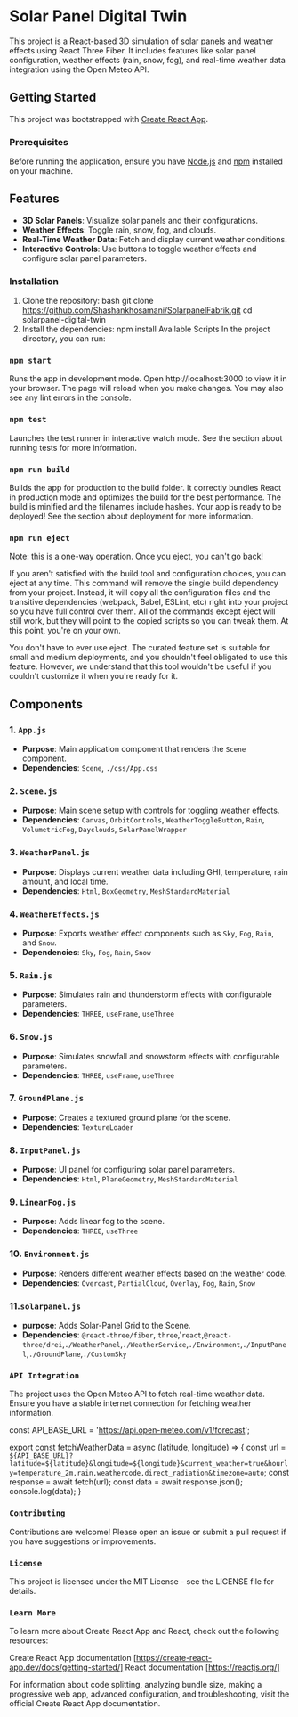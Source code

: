 # Solar Panel Digital Twin

This project is a React-based 3D simulation of solar panels and weather effects using React Three Fiber. It includes features like solar panel configuration, weather effects (rain, snow, fog), and real-time weather data integration using the Open Meteo API.

## Getting Started

This project was bootstrapped with [Create React App](https://github.com/facebook/create-react-app).

### Prerequisites

Before running the application, ensure you have [Node.js](https://nodejs.org/) and [npm](https://www.npmjs.com/) installed on your machine.


## Features

- **3D Solar Panels**: Visualize solar panels and their configurations.
- **Weather Effects**: Toggle rain, snow, fog, and clouds.
- **Real-Time Weather Data**: Fetch and display current weather conditions.
- **Interactive Controls**: Use buttons to toggle weather effects and configure solar panel parameters.

### Installation

1. Clone the repository:
   bash
   git clone https://github.com/Shashankhosamani/SolarpanelFabrik.git
   cd solarpanel-digital-twin
2. Install the dependencies:
    npm install
Available Scripts
In the project directory, you can run:

### `npm start`
Runs the app in development mode.
Open http://localhost:3000 to view it in your browser.
The page will reload when you make changes.
You may also see any lint errors in the console.

### `npm test`
Launches the test runner in interactive watch mode.
See the section about running tests for more information.

### `npm run build`
Builds the app for production to the build folder.
It correctly bundles React in production mode and optimizes the build for the best performance.
The build is minified and the filenames include hashes.
Your app is ready to be deployed!
See the section about deployment for more information.

### `npm run eject`
Note: this is a one-way operation. Once you eject, you can't go back!

If you aren't satisfied with the build tool and configuration choices, you can eject at any time. This command will remove the single build dependency from your project. Instead, it will copy all the configuration files and the transitive dependencies (webpack, Babel, ESLint, etc) right into your project so you have full control over them. All of the commands except eject will still work, but they will point to the copied scripts so you can tweak them. At this point, you're on your own.

You don't have to ever use eject. The curated feature set is suitable for small and medium deployments, and you shouldn't feel obligated to use this feature. However, we understand that this tool wouldn't be useful if you couldn't customize it when you're ready for it.



## Components

### 1. `App.js`

- **Purpose**: Main application component that renders the `Scene` component.
- **Dependencies**: `Scene`, `./css/App.css`


### 2. `Scene.js`

- **Purpose**: Main scene setup with controls for toggling weather effects.
- **Dependencies**: `Canvas`, `OrbitControls`, `WeatherToggleButton`, `Rain`, `VolumetricFog`, `Dayclouds`, `SolarPanelWrapper`


### 3. `WeatherPanel.js`

- **Purpose**: Displays current weather data including GHI, temperature, rain amount, and local time.
- **Dependencies**: `Html`, `BoxGeometry`, `MeshStandardMaterial`


### 4. `WeatherEffects.js`

- **Purpose**: Exports weather effect components such as `Sky`, `Fog`, `Rain`, and `Snow`.
- **Dependencies**: `Sky`, `Fog`, `Rain`, `Snow`


### 5. `Rain.js`

- **Purpose**: Simulates rain and thunderstorm effects with configurable parameters.
- **Dependencies**: `THREE`, `useFrame`, `useThree`


### 6. `Snow.js`

- **Purpose**: Simulates snowfall and snowstorm effects with configurable parameters.
- **Dependencies**: `THREE`, `useFrame`, `useThree`


### 7. `GroundPlane.js`

- **Purpose**: Creates a textured ground plane for the scene.
- **Dependencies**: `TextureLoader`


### 8. `InputPanel.js`

- **Purpose**: UI panel for configuring solar panel parameters.
- **Dependencies**: `Html`, `PlaneGeometry`, `MeshStandardMaterial`


### 9. `LinearFog.js`

- **Purpose**: Adds linear fog to the scene.
- **Dependencies**: `THREE`, `useThree`


### 10. `Environment.js`

- **Purpose**: Renders different weather effects based on the weather code.
- **Dependencies**: `Overcast`, `PartialCloud`, `Overlay`, `Fog`, `Rain`, `Snow`

### 11.`solarpanel.js`

- **purpose**: Adds Solar-Panel Grid to the Scene.
- **Dependencies**: `@react-three/fiber`, `three`,'`react`,`@react-three/drei`,`./WeatherPanel`,`./WeatherService`,`./Environment`,`./InputPanel`,`./GroundPlane`,`./CustomSky`


### `API Integration`
The project uses the Open Meteo API to fetch real-time weather data. Ensure you have a stable internet connection for fetching weather information.

const API_BASE_URL = 'https://api.open-meteo.com/v1/forecast';

export const fetchWeatherData = async (latitude, longitude) => {
    const url = `${API_BASE_URL}?latitude=${latitude}&longitude=${longitude}&current_weather=true&hourly=temperature_2m,rain,weathercode,direct_radiation&timezone=auto`;
    const response = await fetch(url);
    const data = await response.json();
    console.log(data);
}

### `Contributing`
Contributions are welcome! Please open an issue or submit a pull request if you have suggestions or improvements.

### `License`
This project is licensed under the MIT License - see the LICENSE file for details.

### `Learn More`
To learn more about Create React App and React, check out the following resources:

Create React App documentation [https://create-react-app.dev/docs/getting-started/] 
React documentation [https://reactjs.org/]

For information about code splitting, analyzing bundle size, making a progressive web app, advanced configuration, and troubleshooting, visit the official Create React App documentation.
